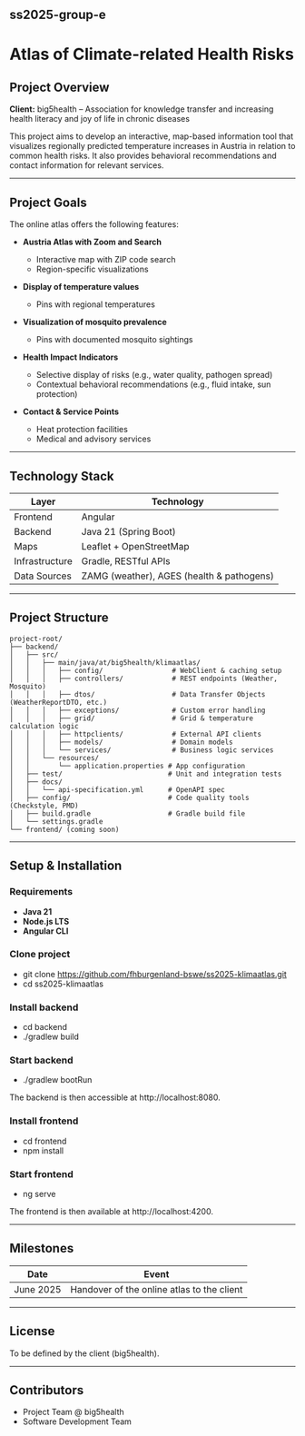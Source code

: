 ## ss2025-group-e

# Atlas of Climate-related Health Risks

## Project Overview

**Client:** big5health – Association for knowledge transfer and increasing health literacy and joy of life in chronic diseases

This project aims to develop an interactive, map-based information tool that visualizes regionally predicted temperature increases in Austria in relation to common health risks. It also provides behavioral recommendations and contact information for relevant services.

---

## Project Goals

The online atlas offers the following features:

- **Austria Atlas with Zoom and Search**
  - Interactive map with ZIP code search
  - Region-specific visualizations

- **Display of temperature values**
  - Pins with regional temperatures

- **Visualization of mosquito prevalence**
  - Pins with documented mosquito sightings

- **Health Impact Indicators**
  - Selective display of risks (e.g., water quality, pathogen spread)
  - Contextual behavioral recommendations (e.g., fluid intake, sun protection)

- **Contact & Service Points**
  - Heat protection facilities
  - Medical and advisory services

---

## Technology Stack

| Layer         | Technology           |
|---------------|----------------------|
| Frontend      | Angular              |
| Backend       | Java 21 (Spring Boot)|
| Maps          | Leaflet + OpenStreetMap |
| Infrastructure| Gradle, RESTful APIs |
| Data Sources  | ZAMG (weather), AGES (health & pathogens) |

---

## Project Structure

```
project-root/
├── backend/
│   ├── src/
│   │   ├── main/java/at/big5health/klimaatlas/
│   │   │   ├── config/                 # WebClient & caching setup
│   │   │   ├── controllers/            # REST endpoints (Weather, Mosquito)
│   │   │   ├── dtos/                   # Data Transfer Objects (WeatherReportDTO, etc.)
│   │   │   ├── exceptions/             # Custom error handling
│   │   │   ├── grid/                   # Grid & temperature calculation logic
│   │   │   ├── httpclients/            # External API clients
│   │   │   ├── models/                 # Domain models
│   │   │   └── services/               # Business logic services
│   │   └── resources/
│   │       └── application.properties # App configuration
│   ├── test/                          # Unit and integration tests
│   ├── docs/
│   │   └── api-specification.yml      # OpenAPI spec
│   ├── config/                        # Code quality tools (Checkstyle, PMD)
│   ├── build.gradle                   # Gradle build file
│   └── settings.gradle
└── frontend/ (coming soon)
```

---

## Setup & Installation

### Requirements
- **Java 21**
- **Node.js LTS**
- **Angular CLI**

### Clone project
- git clone https://github.com/fhburgenland-bswe/ss2025-klimaatlas.git
- cd ss2025-klimaatlas

### Install backend
- cd backend
- ./gradlew build

### Start backend
- ./gradlew bootRun

The backend is then accessible at http://localhost:8080.

### Install frontend
- cd frontend
- npm install

### Start frontend
- ng serve

The frontend is then available at http://localhost:4200.

---

## Milestones

| Date         | Event                                      |
|--------------|--------------------------------------------|
| June 2025    | Handover of the online atlas to the client |

---

## License

To be defined by the client (big5health).

---

## Contributors

- Project Team @ big5health
- Software Development Team